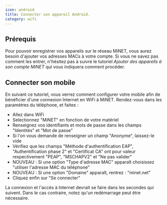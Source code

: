 ```yaml
---
icon: android
title: Connecter son appareil Android.
category: wifi
---
```


## Prérequis

Pour pouvoir enregistrer vos appareils sur le réseau MiNET, vous aurez besoin d'ajouter vos adresses MACs à votre compte. Si vous ne savez pas comment les entrer, n'hésitez pas à suivre le tutoriel *Ajouter des appareils à son compte MiNET* qui vous indiquera comment procéder.

## Connecter son mobile

En suivant ce tutoriel, vous verrez comment configurer votre mobile afin de bénéficier d'une connexion Internet en WiFi à MiNET. Rendez-vous dans les paramètres du téléphone, et faites :

 - Allez dans WiFi
 - Selectionnez "MiNET" en fonction de votre matériel
 - Renseignez vos identifiants et mots de passe dans les champs "Identités" et "Mot de passe"
 - Si l'on vous demande de renseigner un champ "Anonyme", laissez-le vide
 - Vérifiez que les champs "Méthode d'authentification EAP", "Authentification phase 2" et "Certificat CA" ont pour valeur respectivement "PEAP", "MSCHAPV2" et "Ne pas valider"
 - <span class="text-red-600">NOUVEAU</span> : Si une option "Type d'adresse MAC" apparaît choisissez "utiliser l'adresse MAC du téléphone"
 - <span class="text-red-600">NOUVEAU</span> : Si une option "Domaine" apparaît, rentrez : "minet.net"
 - Cliquez enfin sur "Se connecter"

La connexion et l'accès à Internet devrait se faire dans les secondes qui suivent. Dans le cas contraire, notez qu'un redémarrage peut être nécessaire.